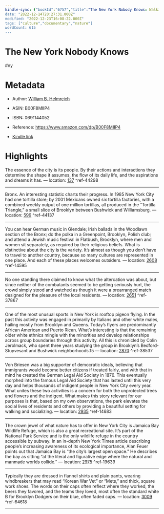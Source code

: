 ```yaml
---
kindle-sync: {"bookId":"6757","title":"The New York Nobody Knows: Walking 6,000 Miles in the City","author":"William B. Helmreich","asin":"B00F8MIIP4","lastAnnotatedDate":"2019-08-25","bookImageUrl":"https://m.media-amazon.com/images/I/918djpiWyxL._SY160.jpg","highlightsCount":8}
date: "2022-12-14T20:27:31.000Z"
modified: "2022-12-23T16:08:22.000Z"
tags: ["culture","documentary","nature"]
wordCount: 615
---
```

# The New York Nobody Knows

#ny 

# Metadata

* Author: [William B. Helmreich](https://www.amazon.com/William-B-Helmreich/e/B001HMRF9E/ref=dp_byline_cont_ebooks_1)

* ASIN: B00F8MIIP4

* ISBN: 0691144052

* Reference: <https://www.amazon.com/dp/B00F8MIIP4>

* [Kindle link](kindle://book?action=open&asin=B00F8MIIP4)

# Highlights

The essence of the city is its people. By their actions and interactions they determine the shape it assumes, the flow of its daily life, and the aspirations and dreams it has. — location: [137](kindle://book?action=open&asin=B00F8MIIP4&location=137) ^ref-44298

---

Bronx. An interesting statistic charts their progress. In 1985 New York City had one tortilla store; by 2001 Mexicans owned six tortilla factories, with a combined weekly output of one million tortillas, all produced in the “Tortilla Triangle,” a small slice of Brooklyn between Bushwick and Williamsburg. — location: [599](kindle://book?action=open&asin=B00F8MIIP4&location=599) ^ref-44137

---

You can hear German music in Glendale; Irish ballads in the Woodlawn section of the Bronx; do the polka in a Greenpoint, Brooklyn, Polish club; and attend a Jewish music festival in Flatbush, Brooklyn, where men and women sit separately, as required by their religious beliefs. What is distinctive about the city is the variety. It’s almost as though you don’t have to travel to another country, because so many cultures are represented in one place. And each of these places welcomes outsiders. — location: [2608](kindle://book?action=open&asin=B00F8MIIP4&location=2608) ^ref-14595

---

No one standing there claimed to know what the altercation was about, but since neither of the combatants seemed to be getting seriously hurt, the crowd simply stood and watched as though it were a prearranged match designed for the pleasure of the local residents. — location: [2651](kindle://book?action=open&asin=B00F8MIIP4&location=2651) ^ref-37867

---

One of the most unusual sports in New York is rooftop pigeon flying. In the past this activity was engaged in primarily by Italians and other white males, hailing mostly from Brooklyn and Queens. Today’s flyers are predominantly African American and Puerto Rican. What’s interesting is that the remaining older white ethnics mingle with the minorities and develop relationships across group boundaries through this activity. All this is chronicled by Colin Jerolmack, who spent three years studying the group in Brooklyn’s Bedford-Stuyvesant and Bushwick neighborhoods.15 — location: [2870](kindle://book?action=open&asin=B00F8MIIP4&location=2870) ^ref-38537

---

Von Briesen was a big supporter of democratic ideals, believing that immigrants would become better citizens if treated fairly, and with that in mind he created the German Legal Aid Society in 1876. This eventually morphed into the famous Legal Aid Society that has lasted until this very day and helps thousands of indigent people in New York City every year. What unites these two activities is a concern for both the unprotected trees and flowers and the indigent. What makes this story relevant for our purposes is that, based on my own observations, the park elevates the social lives of residents and others by providing a beautiful setting for walking and socializing. — location: [2935](kindle://book?action=open&asin=B00F8MIIP4&location=2935) ^ref-14683

---

The crown jewel of what nature has to offer in New York City is Jamaica Bay Wildlife Refuge, which is also a great recreational site. It’s part of the National Park Service and is the only wildlife refuge in the country accessible by subway. In an in-depth New York Times article describing people’s increasing awareness of its ecological importance, Alan Feuer points out that Jamaica Bay is “the city’s largest open space.” He describes the bay as sitting “at the literal and figurative edge where the natural and manmade worlds collide.” — location: [2975](kindle://book?action=open&asin=B00F8MIIP4&location=2975) ^ref-19639

---

Typically they are dressed in flannel shirts and plain pants, wearing windbreakers that may read “Korean War Vet” or “Mets,” and thick, square work shoes. The words on their caps often reflect where they worked, the beers they favored, and the teams they loved, most often the standard white B for Brooklyn Dodgers on their blue, often faded caps. — location: [3009](kindle://book?action=open&asin=B00F8MIIP4&location=3009) ^ref-64618

---
